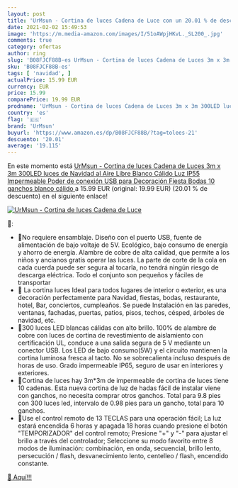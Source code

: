 ```yaml
---
layout: post
title: 'UrMsun - Cortina de luces Cadena de Luce con un 20.01 % de descuento'
date: 2021-02-02 15:49:53
image: 'https://m.media-amazon.com/images/I/51oAWpjHKvL._SL200_.jpg'
comments: true
category: ofertas
author: ring
slug: 'B08FJCF88B-es UrMsun - Cortina de luces Cadena de Luces 3m x 3m 300LED...'
sku: 'B08FJCF88B-es'
tags: [ 'navidad', ]
actualPrice: 15.99 EUR
currency: EUR
price: 15.99
comparePrice: 19.99 EUR
prodname: 'UrMsun - Cortina de luces Cadena de Luces 3m x 3m 300LED luces de Navidad al Aire Libre Blanco Cálido Luz  IP55 Impermeable  Poder de conexión USB para Decoración Fiesta  Bodas 10 ganchos  blanco cálido '
country: 'es'
flag: '🇪🇸'
brand: 'UrMsun'
buyurl: 'https://www.amazon.es/dp/B08FJCF88B/?tag=tolees-21'
descuento: '20.01'
average: '19.115'
---
```


En este momento está [UrMsun - Cortina de luces Cadena de Luces 3m x 3m 300LED luces de Navidad al Aire Libre Blanco Cálido Luz  IP55 Impermeable  Poder de conexión USB para Decoración Fiesta  Bodas 10 ganchos  blanco cálido ](https://www.amazon.es/dp/B08FJCF88B/?tag=tolees-21) a 15.99 EUR (original: 19.99 EUR) (20.01 %  de descuento) en el siguiente enlace!

[![UrMsun - Cortina de luces Cadena de Luce](https://m.media-amazon.com/images/I/51oAWpjHKvL._SL200_.jpg)](https://www.amazon.es/dp/B08FJCF88B/?tag=tolees-21)

🔎:

- 💫No requiere ensamblaje. Diseño con el puerto USB, fuente de alimentación de bajo voltaje de 5V. Ecológico, bajo consumo de energía y ahorro de energía. Alambre de cobre de alta calidad, que permite a los niños y ancianos gratis operar las luces. La parte de corte de la cola en cada cuerda puede ser segura al tocarla, no tendrá ningún riesgo de descarga eléctrica. Todo el conjunto son pequeños y fáciles de transportar
- 💫 La cortina luces Ideal para todos lugares de interior o exterior, es una decoración perfectamente para Navidad, fiestas, bodas, restaurante, hotel, Bar, conciertos, cumpleaños. Se puede Instalación en las paredes, ventanas, fachadas, puertas, patios, pisos, techos, césped, árboles de navidad, etc.
- 💫300 luces LED blancas cálidas con alto brillo. 100% de alambre de cobre con luces de cortina de revestimiento de aislamiento con certificación UL, conduce a una salida segura de 5 V mediante un conector USB. Los LED de bajo consumo(5W) y el circuito mantienen la cortina luminosa fresca al tacto. No se sobrecalienta incluso después de horas de uso. Grado impermeable IP65, seguro de usar en interiores y exteriores.
- 💫Cortina de luces hay 3m*3m de impermeable de cortina de luces tiene 10 cadenas. Esta nueva cortina de luz de hadas fácil de instalar viene con ganchos, no necesita comprar otros ganchos. Total para 9.8 pies con 300 luces led, intervalo de 0.98 pies para un gancho, total para 10 ganchos.
- 💫Use el control remoto de 13 TECLAS para una operación fácil; La luz estará encendida 6 horas y apagada 18 horas cuando presione el botón "TEMPORIZADOR" del control remoto; Presione "+" y "-" para ajustar el brillo a través del controlador; Seleccione su modo favorito entre 8 modos de iluminación: combinación, en onda, secuencial, brillo lento, persecución / flash, desvanecimiento lento, centelleo / flash, encendido constante.

[🛒 Aquí!!!](https://www.amazon.es/dp/B08FJCF88B/?tag=tolees-21)
